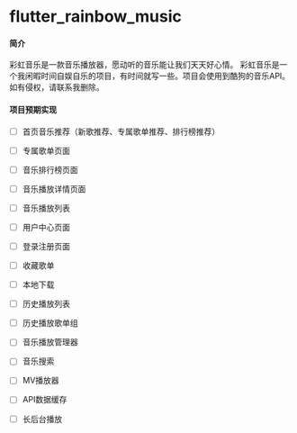 # flutter_rainbow_music

#### 简介

彩虹音乐是一款音乐播放器，愿动听的音乐能让我们天天好心情。
彩虹音乐是一个我闲暇时间自娱自乐的项目，有时间就写一些。项目会使用到酷狗的音乐API。如有侵权，请联系我删除。



#### 项目预期实现

- [ ] 首页音乐推荐（新歌推荐、专属歌单推荐、排行榜推荐）
- [ ] 专属歌单页面
- [ ] 音乐排行榜页面
- [ ] 音乐播放详情页面
- [ ] 音乐播放列表
- [ ] 用户中心页面
- [ ] 登录注册页面
- [ ] 收藏歌单
- [ ] 本地下载
- [ ] 历史播放列表
- [ ] 历史播放歌单组
- [ ] 音乐播放管理器
- [ ] 音乐搜索
- [ ] MV播放器
- [ ] API数据缓存
- [ ] 长后台播放

